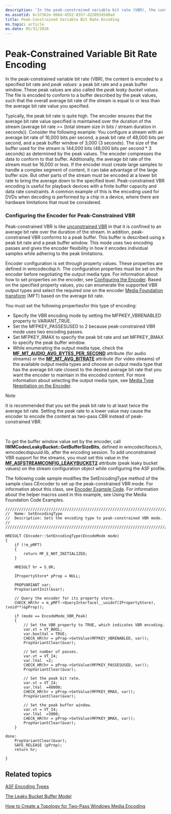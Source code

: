 ```yaml
---
description: 'In the peak-constrained variable bit rate (VBR), the content is encoded to a specified bit rate and peak values: a peak bit rate and a peak buffer window.'
ms.assetid: bc37362e-d66d-4552-8357-d22093d5d0ad
title: Peak-Constrained Variable Bit Rate Encoding
ms.topic: article
ms.date: 05/31/2018
---
```


# Peak-Constrained Variable Bit Rate Encoding

In the peak-constrained variable bit rate (VBR), the content is encoded to a specified bit rate and *peak values*: a peak bit rate and a peak buffer window. These peak values are also called the *peak leaky bucket values*. The file is encoded to conform to a buffer described by the peak values, such that the overall average bit rate of the stream is equal to or less than the average bit rate value you specified.

Typically, the peak bit rate is quite high. The encoder ensures that the average bit rate value specified is maintained over the duration of the stream (average bit rate >= (total stream size in bits / stream duration in seconds)). Consider the following example: You configure a stream with an average bit rate of 16,000 bits per second, a peak bit rate of 48,000 bits per second, and a peak buffer window of 3,000 (3 seconds). The size of the buffer used for the stream is 144,000 bits (48,000 bits per second \* 3 seconds) as determined by the peak values. The encoder compresses the data to conform to that buffer. Additionally, the average bit rate of the stream must be 16,000 or less. If the encoder must create large samples to handle a complex segment of content, it can take advantage of the large buffer size. But other parts of the stream must be encoded at a lower bit rate to bring the average down to the specified level. Peak-constrained VBR encoding is useful for playback devices with a finite buffer capacity and data rate constraints. A common example of this is the encoding used for DVDs when decoding is performed by a chip in a device, where there are hardware limitations that must be considered.

### Configuring the Encoder for Peak-Constrained VBR

Peak-constrained VBR is like [unconstrained VBR](unconstrained-variable-bit-rate--vbr--encoding.md) in that it is confined to an average bit rate over the duration of the stream. In addition, peak-constrained VBR conforms to a peak buffer. This buffer is described using a peak bit rate and a peak buffer window. This mode uses two encoding passes and gives the encoder flexibility in how it encodes individual samples while adhering to the peak limitations.

Encoder configuration is set through property values. These properties are defined in wmcodecdsp.h. The configuration properties must be set on the encoder before negotiating the output media type. For information about how to set properties on the encoder, see [Configuring the Encoder](configuring-the-encoder.md). Based on the specified property values, you can enumerate the supported VBR output types and select the required one on the encoder [Media Foundation transform](media-foundation-transforms.md) (MFT) based on the average bit rate.

You must set the following propertiesfor this type of encoding:

-   Specify the VBR encoding mode by setting the MFPKEY\_VBRENABLED property to VARIANT\_TRUE.
-   Set the MFPKEY\_PASSESUSED to 2 because peak-constrained VBR mode uses two encoding passes.
-   Set MFPKEY\_RMAX to specify the peak bit rate and set MFPKEY\_BMAX to specify the peak buffer window.
-   While enumerating the output media type, check the [**MF\_MT\_AUDIO\_AVG\_BYTES\_PER\_SECOND**](mf-mt-audio-avg-bytes-per-second-attribute.md) attribute (for audio streams) or the [**MF\_MT\_AVG\_BITRATE**](mf-mt-avg-bitrate-attribute.md) attribute (for video streams) of the available output media types and choose an output media type that has the average bit rate closest to the desired average bit rate that you want the encoder to maintain in the encoded content. For more information about selecting the output media type, see [Media Type Negotiation on the Encoder](media-type-negotiation-on-the-encoder.md).

> [!Note]  
> It is recommended that you set the peak bit rate to at least twice the average bit rate. Setting the peak rate to a lower value may cause the encoder to encode the content as two-pass CBR instead of peak-constrained VBR.

 

To get the buffer window value set by the encoder, call **IWMCodecLeakyBucket::GetBufferSizeBits**, defined in wmcodecifaces.h, wmcodecdspuuid.lib, after the encoding session. To add unconstrained VBR support for the streams, you must set this value in the [**MF\_ASFSTREAMCONFIG\_LEAKYBUCKET2**](mf-asfstreamconfig-leakybucket2-attribute.md) attribute (peak leaky bucket values) on the stream configuration object while configuring the ASF profile.

The following code sample modifies the SetEncodingType method of the sample class CEncoder to set up the peak-constrained VBR mode. For information about this class, see [Encoder Example Code](encoder-example-code.md). For information about the helper macros used in this example, see Using the Media Foundation Code Examples.


```
//////////////////////////////////////////////////////////////////////////
//  Name: SetEncodingType
//  Description: Sets the encoding type to peak-constrained VBR mode.
//
/////////////////////////////////////////////////////////////////////////

HRESULT CEncoder::SetEncodingType(EncodeMode mode)
{
    if (!m_pMFT)
    {
        return MF_E_NOT_INITIALIZED;
    }

    HRESULT hr = S_OK;

    IPropertyStore* pProp = NULL;

    PROPVARIANT var;
    PropVariantInit(&var);

    // Query the encoder for its property store.
    CHECK_HR(hr = m_pMFT->QueryInterface(__uuidof(IPropertyStore), (void**)&pProp));
    
    if (mode == EncodeMode_VBR_Peak)
    {
        // Set the VBR property to TRUE, which indicates VBR encoding.
        var.vt = VT_BOOL;
        var.boolVal = TRUE;
        CHECK_HR(hr = pProp->SetValue(MFPKEY_VBRENABLED, var));
        PropVariantClear(&var);

        // Set number of passes.
        var.vt = VT_I4;
        var.lVal  =2;
        CHECK_HR(hr = pProp->SetValue(MFPKEY_PASSESUSED, var));
        PropVariantClear(&var);

        // Set the peak bit rate.
        var.vt = VT_I4;
        var.lVal  =48000;
        CHECK_HR(hr = pProp->SetValue(MFPKEY_RMAX, var));
        PropVariantClear(&var);

        // Set the peak buffer window.
        var.vt = VT_I4;
        var.lVal  =3000;
        CHECK_HR(hr = pProp->SetValue(MFPKEY_BMAX, var));
        PropVariantClear(&var);
    }

done:
    PropVariantClear(&var);
    SAFE_RELEASE (pProp);
    return hr;
    
}
```



## Related topics

<dl> <dt>

[ASF Encoding Types](asf-encoding-types.md)
</dt> <dt>

[The Leaky Bucket Buffer Model](the-leaky-bucket-buffer-model.md)
</dt> <dt>

[How to Create a Topology for Two-Pass Windows Media Encoding](how-to-create-a-topology-for-2-pass-windows-media-encoding.md)
</dt> </dl>

 

 



